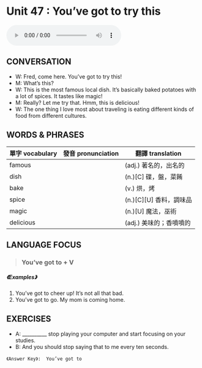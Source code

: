 # Unit 47 : You’ve got to try this

<audio controls>
  <source src="https://channelplus.ner.gov.tw/api/audio/5ad2e606f95e3500064f42f3">
</audio>

## CONVERSATION
* W: Fred, come here. You’ve got to try this!
* M: What’s this?
* W: This is the most famous local dish. It’s basically baked potatoes with a lot of spices. It tastes like magic!
* M: Really? Let me try that. Hmm, this is delicious!
* W: The one thing I love most about traveling is eating different kinds of food from different cultures. 

## WORDS & PHRASES
單字 vocabulary|發音 pronunciation|翻譯 translation
---|---|---
famous||(adj.) 著名的，出名的
dish||(n.)[C] 碟，盤，菜餚
bake||(v.) 烘，烤
spice||(n.)[C][U] 香料，調味品
magic||(n.)[U] 魔法，巫術
delicious||(adj.) 美味的；香噴噴的

## LANGUAGE FOCUS 
> <h3>You’ve got to + V</h3>

##### 《Examples》
1. You’ve got to cheer up! It’s not all that bad.
2. You’ve got to go. My mom is coming home.

## EXERCISES 
* A: __________ stop playing your computer and start focusing on your studies.
* B: And you should stop saying that to me every ten seconds.

`《Answer Key》:  You’ve got to`